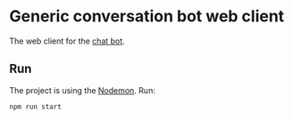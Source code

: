# Generic conversation bot web client

The web client for the [chat bot](https://github.com/dplocki/generic-conversation-bot).

## Run

The project is using the [Nodemon](https://nodemon.io/). Run:

```sh
npm run start
```
